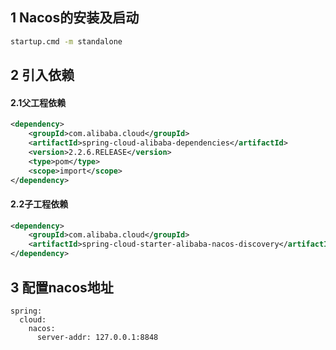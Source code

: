 ## 1 Nacos的安装及启动
```cmd
startup.cmd -m standalone
```
## 2 引入依赖
#### 2.1父工程依赖
```xml
<dependency>
	<groupId>com.alibaba.cloud</groupId>
	<artifactId>spring-cloud-alibaba-dependencies</artifactId>
	<version>2.2.6.RELEASE</version>
	<type>pom</type>
	<scope>import</scope>
</dependency>
```
#### 2.2子工程依赖
```xml
<dependency>
    <groupId>com.alibaba.cloud</groupId>
    <artifactId>spring-cloud-starter-alibaba-nacos-discovery</artifactId>
</dependency>
```
## 3 配置nacos地址
```
spring:
  cloud:
    nacos:
      server-addr: 127.0.0.1:8848
```
